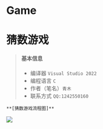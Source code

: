 # Game
# 猜数游戏
> #### 基本信息
>
> - 编译器 ``Visual Studio 2022``
> - 编程语言 ``C``
> - 作者（笔名）``青木``
> - 联系方式
``QQ:1242550160``

 ``**[猜数游戏流程图]**``

![](https://seikim.com/i/2022/04/23/lrrj0.png)
